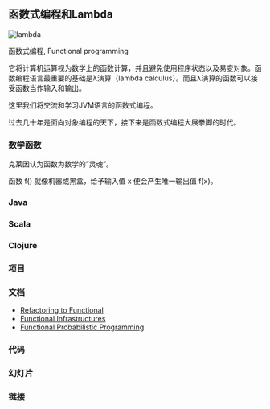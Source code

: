 ## 函数式编程和Lambda
![lambda](https://wiki.huihoo.com/images/5/59/Lambda.jpg)

函数式编程, Functional programming

它将计算机运算视为数学上的函数计算，并且避免使用程序状态以及易变对象。函数编程语言最重要的基础是λ演算（lambda calculus）。而且λ演算的函数可以接受函数当作输入和输出。

这里我们将交流和学习JVM语言的函数式编程。

过去几十年是面向对象编程的天下，接下来是函数式编程大展拳脚的时代。

### 数学函数

克莱因认为函数为数学的”灵魂”。

函数 f() 就像机器或黑盒，给予输入值 x 便会产生唯一输出值 f(x)。

### Java

### Scala

### Clojure

### 项目

### 文档
* [Refactoring to Functional](http://docs.huihoo.com/javaone/2015/CON1657-Refactoring-to-Functional.pdf)
* [Functional Infrastructures](http://docs.huihoo.com/cufp/2013/Functional-Infrastructures.pdf)
* [Functional Probabilistic Programming](http://docs.huihoo.com/cufp/2013/Functional-Probabilistic-Programming.pdf)

### 代码

### 幻灯片

### 链接
